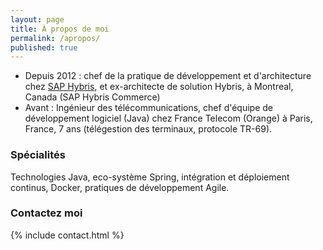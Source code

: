 ```yaml
---
layout: page
title: À propos de moi
permalink: /apropos/
published: true
---
```

* Depuis 2012 : chef de la pratique de développement et d'architecture chez [SAP Hybris](http://www.hybris.com/fr/), et ex-architecte de solution Hybris, à Montreal, Canada (SAP Hybris Commerce)
* Avant : Ingénieur des télécommunications, chef d'équipe de développement logiciel (Java) chez France Telecom (Orange) à Paris, France, 7 ans (télégestion des terminaux, protocole TR-69).

### Spécialités

Technologies Java, eco-système Spring, intégration et déploiement continus, Docker, pratiques de développement Agile.

### Contactez moi

{% include contact.html %}

